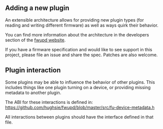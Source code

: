 Adding a new plugin
-------------------

An extensible architecture allows for providing new plugin types (for reading
and writing different firmware) as well as ways quirk their behavior.

You can find more information about the architecture in the developers section
of the [fwupd website](https://fwupd.org).

If you have a firmware specification and would like to see support
in this project, please file an issue and share the spec.  Patches are also
welcome.

Plugin interaction
------------------
Some plugins may be able to influence the behavior of other plugins.
This includes things like one plugin turning on a device, or providing missing
metadata to another plugin.

The ABI for these interactions is defined in:
https://github.com/hughsie/fwupd/blob/master/src/fu-device-metadata.h

All interactions between plugins should have the interface defined in that file.
